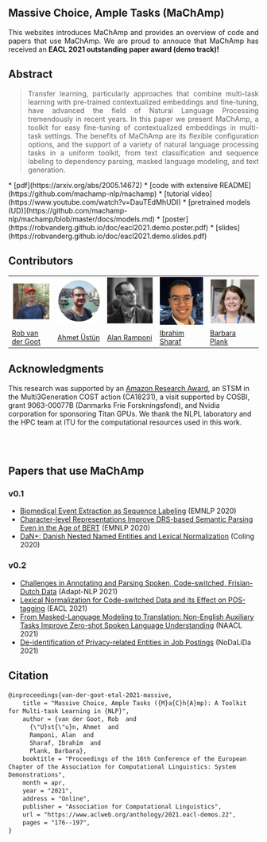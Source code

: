 ## Massive Choice, Ample Tasks (MaChAmp)

<div style="text-align: justify">
This websites introduces MaChAmp and provides an overview of code and papers that use MaChAmp.	We are proud to annouce that MaChAmp has received an <b>EACL 2021 outstanding paper award (demo track)!</b>
</div>

## Abstract
<blockquote>
    <div style="text-align: justify">
        Transfer learning, particularly approaches that combine multi-task learning with pre-trained contextualized embeddings and fine-tuning, have advanced the field of Natural Language Processing tremendously in recent years. In this paper we present MaChAmp, a toolkit for easy fine-tuning of contextualized embeddings in multi-task settings. The benefits of MaChAmp are its flexible configuration options, and the support of a variety of natural language processing tasks in a uniform toolkit, from text classification and sequence labeling to dependency parsing, masked language modeling, and text generation. 
    </div> 
</blockquote>
* [pdf](https://arxiv.org/abs/2005.14672)
* [code with extensive README](https://github.com/machamp-nlp/machamp)
* [tutorial video](https://www.youtube.com/watch?v=DauTEdMhUDI)
* [pretrained models (UD)](https://github.com/machamp-nlp/machamp/blob/master/docs/models.md)
* [poster](https://robvanderg.github.io/doc/eacl2021.demo.poster.pdf)
* [slides](https://robvanderg.github.io/doc/eacl2021.demo.slides.pdf)

## Contributors

<table id='contributor-table'>
  <tr>
    <td>
      <img class="headshots" src='images/rob.jpg' alt='Rob van der Goot'>
    </td>
    <td>
      <img class="headshots" src='images/ahmet.jpg' alt='Ahmet Üstün'>
    </td>
    <td>
      <img class="headshots" src='images/alan.jpg' alt='Alan Ramponi'>
    </td>
      <td>
      <img class="headshots" src='images/ibrahim.jpg' alt='Ibrahim Sharaf' width=200>
    </td>
    <td>
      <img class="headshots" src='images/barbara.jpg' alt='Barbara Plank'>
    </td>
  </tr>
  <tr>
    <td>
      <div class='names'><a href="http://www.robvandergoot.com/">Rob van der Goot</a></div>
    </td>
    <td>
      <div class='names'><a href="https://ahmetustun.github.io">Ahmet Üstün</a></div>
    </td>
    <td>
      <div class='names'><a href="https://alanramponi.github.io/">Alan Ramponi</a></div>
    </td>
    <td>
      <div class='names'><a href="https://www.linkedin.com/in/ibrahimsharafelden/">Ibrahim Sharaf</a></div>
    </td>
    <td>
      <div class='names'><a href="https://bplank.github.io/">Barbara Plank</a></div>
    </td>
  </tr>
</table>

## Acknowledgments

This research was supported by an <a href="https://ara.amazon-ml.com/recipients/#2018">Amazon Research Award</a>, an STSM in the Multi3Generation
COST action (CA18231), a visit supported by
COSBI, grant 9063-00077B (Danmarks Frie
Forskningsfond), and Nvidia corporation for sponsoring Titan GPUs. We thank the NLPL laboratory
and the HPC team at ITU for the computational
resources used in this work.

<br>
<br>

## Papers that use MaChAmp

### v0.1

* [Biomedical Event Extraction as Sequence Labeling](https://www.aclweb.org/anthology/2020.emnlp-main.431/) (EMNLP 2020)
* [Character-level Representations Improve DRS-based Semantic Parsing Even in the Age of BERT](https://www.aclweb.org/anthology/2020.emnlp-main.371/) (EMNLP 2020)
* [DaN+: Danish Nested Named Entities and Lexical Normalization](https://www.aclweb.org/anthology/2020.coling-main.583/) (Coling 2020)

### v0.2

* [Challenges in Annotating and Parsing Spoken, Code-switched, Frisian-Dutch Data](https://robvanderg.github.io/doc/adapt-nlp2021.2.pdf) (Adapt-NLP 2021)
* [Lexical Normalization for Code-switched Data and its Effect on POS-tagging](https://www.aclweb.org/anthology/2021.eacl-main.200.pdf) (EACL 2021)
* [From Masked-Language Modeling to Translation: Non-English Auxiliary Tasks Improve Zero-shot Spoken Language Understanding](https://www.aclweb.org/anthology/2021.naacl-main.197.pdf) (NAACL 2021)
* [De-identification of Privacy-related Entities in Job Postings](https://ep.liu.se/en/conference-article.aspx?series=ecp&issue=178&Article_No=21) (NoDaLiDa 2021)


## Citation
```
@inproceedings{van-der-goot-etal-2021-massive,
    title = "Massive Choice, Ample Tasks ({M}a{C}h{A}mp): A Toolkit for Multi-task Learning in {NLP}",
    author = {van der Goot, Rob  and
      {\"U}st{\"u}n, Ahmet  and
      Ramponi, Alan  and
      Sharaf, Ibrahim  and
      Plank, Barbara},
    booktitle = "Proceedings of the 16th Conference of the European Chapter of the Association for Computational Linguistics: System Demonstrations",
    month = apr,
    year = "2021",
    address = "Online",
    publisher = "Association for Computational Linguistics",
    url = "https://www.aclweb.org/anthology/2021.eacl-demos.22",
    pages = "176--197",
}

```

<!-- ### Credits
<p>
<small>Website adapted from: <a href="https://continual-vista.github.io/">https://continual-vista.github.io/</a></small>
</p>--> 
